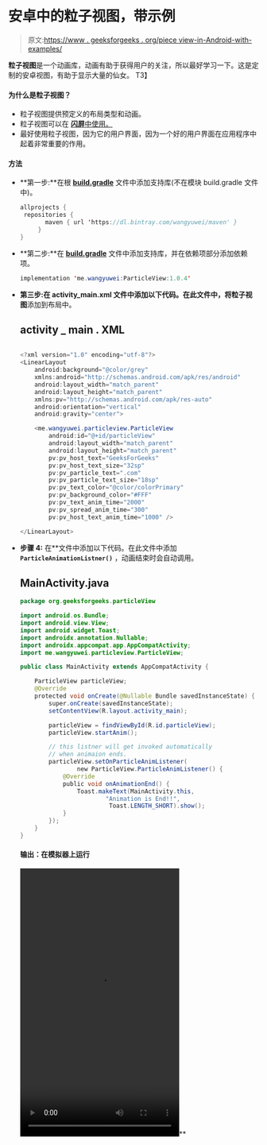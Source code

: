 # 安卓中的粒子视图，带示例

> 原文:[https://www . geeksforgeeks . org/piece view-in-Android-with-examples/](https://www.geeksforgeeks.org/particleview-in-android-with-examples/)

**粒子视图**是一个动画库，动画有助于获得用户的关注，所以最好学习一下。这是定制的安卓视图，有助于显示大量的仙女。
T3】

#### 为什么是粒子视图？

*   粒子视图提供预定义的布局类型和动画。
*   粒子视图可以在 [**闪屏**中使用。](https://www.geeksforgeeks.org/android-creating-a-splash-screen/#:~:text=A%20splash%20screen%20is%20mostly,when%20the%20app%20is%20launched.)
*   最好使用粒子视图，因为它的用户界面，因为一个好的用户界面在应用程序中起着非常重要的作用。

#### 方法

*   **第一步:**在根 **[build.gradle](https://www.geeksforgeeks.org/android-build-gradle/)** 文件中添加支持库(不在模块 build.gradle 文件中)。

    ```java
    allprojects {           
     repositories {           
           maven { url 'https://dl.bintray.com/wangyuwei/maven' }           
         }          
    }           
    ```

*   **第二步:**在 **[build.gradle](https://www.geeksforgeeks.org/android-build-gradle/)** 文件中添加支持库，并在依赖项部分添加依赖项。

    ```java
    implementation 'me.wangyuwei:ParticleView:1.0.4'      
    ```

*   **第三步:**在 **activity_main.xml** 文件中添加以下代码。在此文件中，将**粒子视图**添加到布局中。

    ## activity _ main . XML

    ```java

    <?xml version="1.0" encoding="utf-8"?>
    <LinearLayout
        android:background="@color/grey"
        xmlns:android="http://schemas.android.com/apk/res/android"
        android:layout_width="match_parent"
        android:layout_height="match_parent"
        xmlns:pv="http://schemas.android.com/apk/res-auto"
        android:orientation="vertical"
        android:gravity="center">

        <me.wangyuwei.particleview.ParticleView
            android:id="@+id/particleView"
            android:layout_width="match_parent"
            android:layout_height="match_parent"
            pv:pv_host_text="GeeksForGeeks"
            pv:pv_host_text_size="32sp"
            pv:pv_particle_text=".com"
            pv:pv_particle_text_size="18sp"
            pv:pv_text_color="@color/colorPrimary"
            pv:pv_background_color="#FFF"
            pv:pv_text_anim_time="2000"
            pv:pv_spread_anim_time="300"
            pv:pv_host_text_anim_time="1000" />

    </LinearLayout>
    ```

*   **步骤 4:** 在**文件中添加以下代码。在此文件中添加 **`ParticleAnimationListner()`** ，动画结束时会自动调用。

    ## MainActivity.java

    ```java
    package org.geeksforgeeks.particleView          

    import android.os.Bundle;
    import android.view.View;
    import android.widget.Toast;
    import androidx.annotation.Nullable;
    import androidx.appcompat.app.AppCompatActivity;
    import me.wangyuwei.particleview.ParticleView;

    public class MainActivity extends AppCompatActivity {

        ParticleView particleView;
        @Override
        protected void onCreate(@Nullable Bundle savedInstanceState) {
            super.onCreate(savedInstanceState);
            setContentView(R.layout.activity_main);

            particleView = findViewById(R.id.particleView);
            particleView.startAnim();

            // this listner will get invoked automatically
            // when animaion ends.
            particleView.setOnParticleAnimListener(
                    new ParticleView.ParticleAnimListener() {
                @Override
                public void onAnimationEnd() {
                    Toast.makeText(MainActivity.this,
                            "Animation is End!!", 
                             Toast.LENGTH_SHORT).show();
                }
            });
        }
    }
    ```

    #### 输出：在模拟器上运行

    <video class="wp-video-shortcode" id="video-460125-1" width="320" height="540" preload="metadata" controls=""><source type="video/mp4" src="https://media.geeksforgeeks.org/wp-content/uploads/20200723030131/VID_202007230258461.mp4?_=1">[https://media . geeksforgeeks . org/WP-content/uploads/20200723030131/VID _ 202007230258461 . MP4](https://media.geeksforgeeks.org/wp-content/uploads/20200723030131/VID_202007230258461.mp4)</video>**
